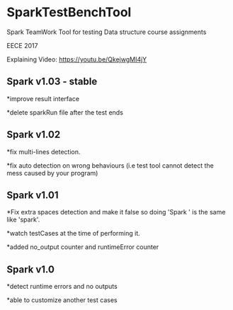 # SparkTestBenchTool
Spark TeamWork Tool for testing Data structure course assignments

EECE 2017

Explaining Video: https://youtu.be/QkejwgMI4jY

Spark v1.03 - stable
----------------------
*improve result interface

*delete sparkRun file after the test ends

Spark v1.02
----------------------
*fix multi-lines detection.

*fix auto detection on wrong behaviours (i.e test tool cannot detect the mess caused by your program)

Spark v1.01
----------------
*Fix extra spaces detection and make it false so doing 'Spark ' is the same like 'spark'.

*watch testCases at the time of performing it.

*added no_output counter and runtimeError counter

Spark v1.0
----------------

*detect runtime errors and no outputs

*able to customize another test cases




